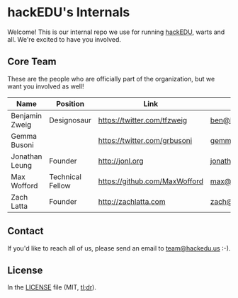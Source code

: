 # hackEDU's Internals

Welcome! This is our internal repo we use for running
[hackEDU](http://hackedu.us), warts and all. We're excited to have you involved.

## Core Team

These are the people who are officially part of the organization, but we want
you involved as well!

| Name           | Position         | Link                          | Email               |
|----------------|------------------|-------------------------------|---------------------|
| Benjamin Zweig | Designosaur      | https://twitter.com/tfzweig   | ben@hackedu.us      |
| Gemma Busoni   |                  | https://twitter.com/grbusoni  | gemma@hackedu.us    |
| Jonathan Leung | Founder          | http://jonl.org               | jonathan@hackedu.us |
| Max Wofford    | Technical Fellow | https://github.com/MaxWofford | max@hackedu.us      |
| Zach Latta     | Founder          | http://zachlatta.com          | zach@hackedu.us     |

## Contact

If you'd like to reach all of us, please send an email to team@hackedu.us :-).

## License

In the [LICENSE](LICENSE) file (MIT,
[tl;dr](https://tldrlegal.com/license/mit-license)).
